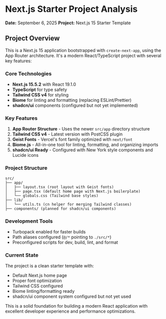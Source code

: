 # Next.js Starter Project Analysis

**Date:** September 6, 2025
**Project:** Next.js 15 Starter Template

## Project Overview

This is a Next.js 15 application bootstrapped with `create-next-app`, using the App Router architecture. It's a modern React/TypeScript project with several key features:

### Core Technologies
- **Next.js 15.5.2** with React 19.1.0
- **TypeScript** for type safety
- **Tailwind CSS v4** for styling
- **Biome** for linting and formatting (replacing ESLint/Prettier)
- **shadcn/ui** components (configured but not yet implemented)

### Key Features
1. **App Router Structure** - Uses the newer `src/app` directory structure
2. **Tailwind CSS v4** - Latest version with PostCSS plugin
3. **Geist Fonts** - Vercel's font family optimized with `next/font`
4. **Biome.js** - All-in-one tool for linting, formatting, and organizing imports
5. **shadcn/ui Ready** - Configured with New York style components and Lucide icons

### Project Structure
```
src/
├── app/
│   ├── layout.tsx (root layout with Geist fonts)
│   ├── page.tsx (default home page with Next.js boilerplate)
│   └── globals.css (Tailwind base styles)
├── lib/
│   └── utils.ts (cn helper for merging Tailwind classes)
├── components/ (planned for shadcn/ui components)
```

### Development Tools
- Turbopack enabled for faster builds
- Path aliases configured (`@/*` pointing to `./src/*`)
- Preconfigured scripts for dev, build, lint, and format

### Current State
The project is a clean starter template with:
- Default Next.js home page
- Proper font optimization
- Tailwind CSS configured
- Biome linting/formatting ready
- shadcn/ui component system configured but not yet used

This is a solid foundation for building a modern React application with excellent developer experience and performance optimizations.